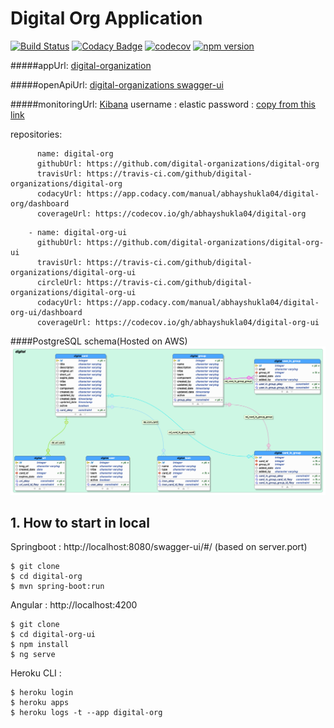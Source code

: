 # Digital Org Application

[![Build Status](https://travis-ci.com/digital-organizations/digital-org.svg?token=uk63pxdAgoFGezW3mmw9&branch=master)](https://travis-ci.com/digital-organizations/digital-org)  [![Codacy Badge](https://app.codacy.com/project/badge/Grade/e96517f467ff49e38e839728dd71d8fa)](https://www.codacy.com?utm_source=github.com&amp;utm_medium=referral&amp;utm_content=abhayshukla04/digital-org&amp;utm_campaign=Badge_Grade)  [![codecov](https://codecov.io/gh/abhayshukla04/digital-org/branch/master/graph/badge.svg?token=2UCY3W0QLK)](https://codecov.io/gh/abhayshukla04/digital-org) [![npm version](https://badge.fury.io/js/%40angular%2Fcore.svg)](https://www.npmjs.com/@angular/core)

#####appUrl: [digital-organization](https://digital-organizations.github.io/digital-org.github.io/land)
  
#####openApiUrl: [digital-organizations swagger-ui](https://digital-org.herokuapp.com/swagger-ui/#/)

#####monitoringUrl: [Kibana](https://604d8e9e397a4a2eb81b1b2c5ee7f96c.eastus2.azure.elastic-cloud.com:9243/app/home#/tutorial/apm)
username : elastic
password : [copy from this link](https://github.com/digital-organizations/digital-org/src/main/resources/application.properties)

repositories: 

```    -
      name: digital-org
      githubUrl: https://github.com/digital-organizations/digital-org
      travisUrl: https://travis-ci.com/github/digital-organizations/digital-org
      codacyUrl: https://app.codacy.com/manual/abhayshukla04/digital-org/dashboard
      coverageUrl: https://codecov.io/gh/abhayshukla04/digital-org
```

```    
    - name: digital-org-ui
      githubUrl: https://github.com/digital-organizations/digital-org-ui
      travisUrl: https://travis-ci.com/github/digital-organizations/digital-org-ui
      circleUrl: https://travis-ci.com/github/digital-organizations/digital-org-ui
      codacyUrl: https://app.codacy.com/manual/abhayshukla04/digital-org-ui/dashboard
      coverageUrl: https://codecov.io/gh/abhayshukla04/digital-org-ui
```

####PostgreSQL schema(Hosted on AWS)
![digital](assets/images/digital.png)
  


## 1. How to start in local

Springboot : http://localhost:8080/swagger-ui/#/  (based on server.port)
```
$ git clone
$ cd digital-org
$ mvn spring-boot:run

```


Angular  : http://localhost:4200
```
$ git clone
$ cd digital-org-ui
$ npm install
$ ng serve

```

Heroku CLI :
```
$ heroku login
$ heroku apps
$ heroku logs -t --app digital-org

